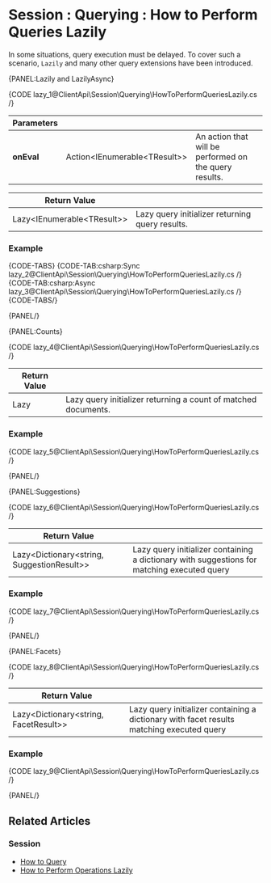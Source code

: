 # Session : Querying : How to Perform Queries Lazily

In some situations, query execution must be delayed. To cover such a scenario, `Lazily` and many other query extensions have been introduced.

{PANEL:Lazily and LazilyAsync}

{CODE lazy_1@ClientApi\Session\Querying\HowToPerformQueriesLazily.cs /}

| Parameters | | |
| ------------- | ------------- | ----- |
| **onEval** | Action<IEnumerable&lt;TResult&gt;> | An action that will be performed on the query results. |

| Return Value | |
| ------------- | ----- |
| Lazy<IEnumerable&lt;TResult&gt;> | Lazy query initializer returning query results. |

### Example

{CODE-TABS}
{CODE-TAB:csharp:Sync lazy_2@ClientApi\Session\Querying\HowToPerformQueriesLazily.cs /}
{CODE-TAB:csharp:Async lazy_3@ClientApi\Session\Querying\HowToPerformQueriesLazily.cs /}
{CODE-TABS/}

{PANEL/}

{PANEL:Counts}

{CODE lazy_4@ClientApi\Session\Querying\HowToPerformQueriesLazily.cs /}

| Return Value | |
| ------------- | ----- |
| Lazy<int> | Lazy query initializer returning a count of matched documents. |

### Example

{CODE lazy_5@ClientApi\Session\Querying\HowToPerformQueriesLazily.cs /}

{PANEL/}

{PANEL:Suggestions}

{CODE lazy_6@ClientApi\Session\Querying\HowToPerformQueriesLazily.cs /}

| Return Value | |
| ------------- | ----- |
| Lazy<Dictionary<string, SuggestionResult>> | Lazy query initializer containing a dictionary with suggestions for matching executed query |

### Example

{CODE lazy_7@ClientApi\Session\Querying\HowToPerformQueriesLazily.cs /}

{PANEL/}

{PANEL:Facets}

{CODE lazy_8@ClientApi\Session\Querying\HowToPerformQueriesLazily.cs /}

| Return Value | |
| ------------- | ----- |
| Lazy<Dictionary<string, FacetResult>> | Lazy query initializer containing a dictionary with facet results matching executed query |

### Example

{CODE lazy_9@ClientApi\Session\Querying\HowToPerformQueriesLazily.cs /}

{PANEL/}

## Related Articles

### Session

- [How to Query](../../../client-api/session/querying/how-to-query)
- [How to Perform Operations Lazily](../../../client-api/session/how-to/perform-operations-lazily)
